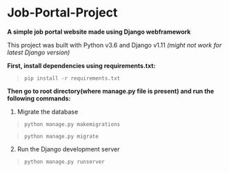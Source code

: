 # Job-Portal-Project

**A simple job portal website made using Django webframework**

This project was built with Python v3.6 and Django v1.11 *(might not work for latest Django version)*

**First, install dependencies using requirements.txt:**
> `pip install -r requirements.txt`

**Then go to root directory(where manage.py file is present) and run the following commands:**

1. Migrate the database
> `python manage.py makemigrations`

> `python manage.py migrate`


2. Run the Django development server
> `python manage.py runserver`

